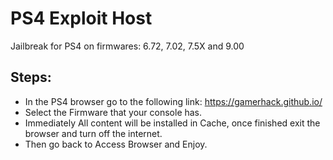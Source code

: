 # PS4 Exploit Host

Jailbreak for PS4 on firmwares: 6.72, 7.02, 7.5X and 9.00

## Steps:

- In the PS4 browser go to the following link: https://gamerhack.github.io/
- Select the Firmware that your console has.
- Immediately All content will be installed in Cache, once finished exit the browser and turn off the internet.
- Then go back to Access Browser and Enjoy.

